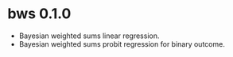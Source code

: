 # bws 0.1.0

- Bayesian weighted sums linear regression.
- Bayesian weighted sums probit regression for binary outcome.
